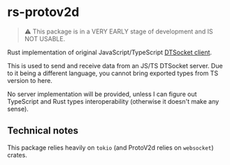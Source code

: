# rs-protov2d

> ⚠️ This package is in a VERY EARLY stage of development and IS NOT USABLE.

Rust implementation of original JavaScript/TypeScript [DTSocket client](https://github.com/BadAimWeeb/js-dtsocket).

This is used to send and receive data from an JS/TS DTSocket server. Due to it being a different language, you cannot bring exported types from TS version to here. 

No server implementation will be provided, unless I can figure out TypeScript and Rust types interoperability (otherwise it doesn't make any sense).

## Technical notes

This package relies heavily on `tokio` (and ProtoV2d relies on `websocket`) crates.
